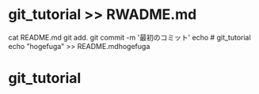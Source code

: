 # git_tutorial >> RWADME.md
cat README.md
git add.
git commit -m '最初のコミット'
echo # git_tutorial
echo "hogefuga" >> README.mdhogefuga
# git_tutorial

